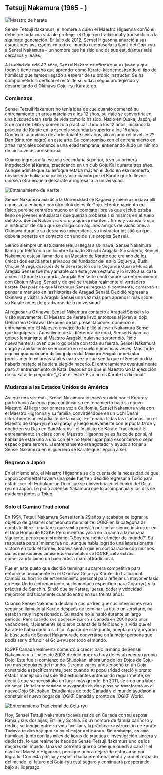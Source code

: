 ## Tetsuji Nakamura (1965 - )

![Maestro de Karate](https://images.unsplash.com/photo-1609710228159-0fa9bd7c0827?q=80&w=1974&auto=format&fit=crop)

Sensei Tetsuji Nakamura, el hombre a quien el Maestro Higaonna confió el deber de toda una vida de proteger el Goju-ryu tradicional y transmitirlo a la siguiente generación. En julio de 2012, Sensei Higaonna anunció a sus estudiantes avanzados en todo el mundo que pasaría la llama del Goju-ryu a Sensei Nakamura – un hombre que ha sido uno de sus estudiantes más cercanos y leales.

A la edad de solo 47 años, Sensei Nakamura afirma que es joven y que todavía tiene mucho que aprender como Karate-ka; demostrando el tipo de humildad que hemos llegado a esperar de su propio instructor. Se ha comprometido a dedicar el resto de su vida a seguir protegiendo y desarrollando el Okinawa Goju-ryu Karate-do.

### Comienzos

Sensei Tetsuji Nakamura no tenía idea de que cuando comenzó su entrenamiento en artes marciales a los 12 años, su viaje se convertiría en una búsqueda tan seria de vida como lo ha sido. Nació en Osaka, Japón, el 3 de abril de 1965 y comenzó a practicar Judo a los 12 años, iniciando la práctica de Karate en la escuela secundaria superior a los 15 años. Continuó su práctica de Judo durante seis años, alcanzando el nivel de 2º Dan (cinturón negro) en este arte. Su compromiso con el entrenamiento en artes marciales comenzó a una edad temprana, entrenando Judo un mínimo de cinco veces por semana.

Cuando ingresó a la escuela secundaria superior, tuvo su primera introducción al Karate, practicando en un club Goju Kai durante tres años. Aunque admite que su enfoque estaba más en el Judo en ese momento, obviamente había una pasión y apreciación por el Karate que lo llevó a unirse a otra escuela de Karate al ingresar a la universidad.

![Entrenamiento de Karate](https://images.unsplash.com/photo-1555597673-b21d5c935865?q=80&w=1974&auto=format&fit=crop)

Sensei Nakamura asistió a la Universidad de Kagawa y mientras estaba allí comenzó a entrenar con otro club de estilo Goju. El entrenamiento era físico, pero se centraba mucho en el combate libre ya que el club estaba lleno de jóvenes entusiastas que querían probarse a sí mismos en el suelo del dojo. Sensei Nakamura era uno que se mantenía firme y cuando le dijo al instructor del club que se dirigía con algunos amigos de vacaciones a Okinawa durante su descanso universitario, su instructor insistió en que debería ponerse en contacto con uno de sus propios Senseis.

Siendo siempre un estudiante leal, al llegar a Okinawa, Sensei Nakamura llamó por teléfono a un hombre llamado Shuichi Aragaki. Sin saberlo, Sensei Nakamura estaba llamando a un Maestro de Karate que era uno de los únicos dos estudiantes privados del fundador del estilo Goju-ryu, Bushi Chojun Miyagi, después de la devastación de la Segunda Guerra Mundial. Aragaki Sensei fue muy amable con este joven extraño y lo invitó a su casa a cenar. Durante la comida, Aragaki Sensei le contó sobre su entrenamiento con Chojun Miyagi Sensei y de qué se trataba realmente el verdadero karate. Después de que Nakamura Sensei regresó al continente, comenzó a pensar a menudo en las historias de Aragaki Sensei. Decidió regresar a Okinawa y visitar a Aragaki Sensei una vez más para aprender más sobre su Karate antes de graduarse de la universidad.

Al regresar a Okinawa, Sensei Nakamura contactó a Aragaki Sensei y lo visitó nuevamente. El Maestro de Karate llevó entonces al joven al dojo Uehara en Okinawa. Después de las presentaciones, comenzó el entrenamiento. El Maestro envejecido le pidió al joven Nakamura Sensei que lo golpeara. Consciente de la diferencia de edad, Sensei Nakamura golpeó lentamente al Maestro Aragaki, quien se sorprendió. Pidió nuevamente al joven que lo golpeara con toda su fuerza. Sensei Nakamura cargó y rápidamente se encontró en el suelo numerosas veces. Más tarde explicó que cada uno de los golpes del Maestro Aragaki aterrizaba precisamente en áreas vitales cada vez y que sentía que el Sensei podría haberlo matado si hubiera elegido hacerlo. El entrenamiento eventualmente pasó al entrenamiento de Kata. Después de que el Maestro vio la ejecución de su Kata, le preguntó: "¿Qué es esto? Esto no es Karate tradicional."

### Mudanza a los Estados Unidos de América

Así que una vez más, Sensei Nakamura empacó su vida por el Karate y partió hacia América para continuar su entrenamiento bajo su nuevo Maestro. Al llegar por primera vez a California, Sensei Nakamura vivía con el Maestro Higaonna y su familia, convirtiéndose en un Uchi Deshi (literalmente un estudiante de la casa). Entrenaba todas las mañanas con el Maestro de Goju-ryu en su garaje y luego nuevamente con él por la tarde y noche en su Dojo en San Marcos – el Instituto de Karate Tradicional. El entrenamiento en clase con el Maestro Higaonna ya es físico de por sí, ni hablar de estar uno a uno con él y no tener lugar para esconderse o dejar espacio para errores. El entrenamiento era agotador y ayudó a forjar a Sensei Nakamura en el guerrero de Karate que llegaría a ser.

### Regreso a Japón

En el mismo año, el Maestro Higaonna se dio cuenta de la necesidad de que Japón continental tuviera una sede fuerte y decidió regresar a Tokio para establecer el Ryubukan, un Dojo que se convertiría en el centro del Goju-ryu en Japón. Le pidió a Sensei Nakamura que lo acompañara y los dos se mudaron juntos a Tokio.

### Solo el Camino Tradicional

En 1994, Tetsuji Nakamura Sensei tenía 29 años y acababa de lograr su objetivo de ganar el campeonato mundial de IOGKF en la categoría de combate libre – una tarea que sentía presión por lograr siendo instructor en el Dojo Honbu de IOGKF. Pero mientras yacía en la cama a la mañana siguiente, pensó para sí mismo: "¿Soy realmente el mejor del mundo?" Su respuesta para sí mismo fue no. Aunque había logrado una impresionante victoria en todo el torneo, todavía sentía que en comparación con muchos de los instructores senior internacionales de IOGKF, solo estaba comenzando como un buen artista marcial tradicional.

Fue en este punto que decidió terminar su carrera competitiva para enfocarse únicamente en el Okinawa Goju-ryu Karate-do tradicional. Cambió su horario de entrenamiento personal para reflejar un mayor énfasis en Hojo Undo (entrenamiento suplementario específico para Goju-ryu) y la práctica de Sanchin. Sintió que su Karate, fuerza, poder y velocidad mejoraron drásticamente cuando entró en sus treinta años.

Cuando Sensei Nakamura declaró a sus padres que sus intenciones eran seguir su llamado al Karate después de terminar su título universitario, no estaban muy impresionados. Su madre no le habló durante un largo período. Pero cuando sus padres viajaron a Canadá en 2000 para unas vacaciones, rápidamente se dieron cuenta de la felicidad y la vida que el Karate le había dado a su hijo. A partir de este punto, aceptaron y apoyaron la búsqueda de Sensei Nakamura de convertirse en la mejor persona que podía ser y difundir el Goju-ryu por todo el mundo.

IOGKF Canadá realmente comenzó a crecer bajo la mano de Sensei Nakamura y a finales de 2003 decidió que era hora de establecer su propio Dojo. Este fue el comienzo de Shudokan, ahora uno de los Dojos de Goju-ryu más populares del mundo. Durante varios años enseñó en un Dojo construido específicamente, pero cuando su popularidad creció y pronto estaba manejando más de 180 estudiantes entrenando regularmente, se decidió que se necesitaba un lugar más grande. En 2011, se creó una labor de amor. Un taller mecánico muy grande de dos pisos se transformó en el nuevo Dojo Shudokan. Estudiantes de todo Canadá y el mundo ayudaron a construir el nuevo hogar de IOGKF Canadá y pronto de IOGKF World.

![Entrenamiento Tradicional de Goju-ryu](https://images.unsplash.com/photo-1599580326852-a633c16dc58b?q=80&w=1974&auto=format&fit=crop)

Hoy, Sensei Tetsuji Nakamura todavía reside en Canadá con su esposa Rania y sus dos hijas, Emilie y Sophia. Es un hombre de familia cariñoso y dedica su tiempo entre su vida familiar y la práctica e instrucción de Karate. Todavía te dirá hoy que no es el mejor del mundo. Sin embargo, es esta humildad, junto con las miles de horas de práctica e investigación sincera y dedicada, lo que realmente hace de Sensei Tetsuji Nakamura uno de los mejores del mundo. Una vez comentó que no cree que pueda alcanzar el nivel del Maestro Higaonna, pero que nunca dejará de esforzarse por lograrlo. Con esta pasión y espíritu hacia el entrenamiento y con el respaldo del mundo, el futuro del Goju-ryu está seguro y continuará prosperando bajo su liderazgo. 